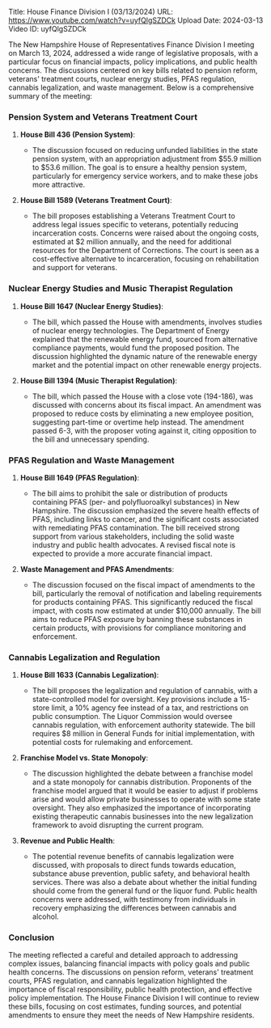Title: House Finance Division I (03/13/2024)
URL: https://www.youtube.com/watch?v=uyfQlgSZDCk
Upload Date: 2024-03-13
Video ID: uyfQlgSZDCk

The New Hampshire House of Representatives Finance Division I meeting on March 13, 2024, addressed a wide range of legislative proposals, with a particular focus on financial impacts, policy implications, and public health concerns. The discussions centered on key bills related to pension reform, veterans' treatment courts, nuclear energy studies, PFAS regulation, cannabis legalization, and waste management. Below is a comprehensive summary of the meeting:

### **Pension System and Veterans Treatment Court**
1. **House Bill 436 (Pension System)**:
   - The discussion focused on reducing unfunded liabilities in the state pension system, with an appropriation adjustment from $55.9 million to $53.6 million. The goal is to ensure a healthy pension system, particularly for emergency service workers, and to make these jobs more attractive.

2. **House Bill 1589 (Veterans Treatment Court)**:
   - The bill proposes establishing a Veterans Treatment Court to address legal issues specific to veterans, potentially reducing incarceration costs. Concerns were raised about the ongoing costs, estimated at $2 million annually, and the need for additional resources for the Department of Corrections. The court is seen as a cost-effective alternative to incarceration, focusing on rehabilitation and support for veterans.

### **Nuclear Energy Studies and Music Therapist Regulation**
1. **House Bill 1647 (Nuclear Energy Studies)**:
   - The bill, which passed the House with amendments, involves studies of nuclear energy technologies. The Department of Energy explained that the renewable energy fund, sourced from alternative compliance payments, would fund the proposed position. The discussion highlighted the dynamic nature of the renewable energy market and the potential impact on other renewable energy projects.

2. **House Bill 1394 (Music Therapist Regulation)**:
   - The bill, which passed the House with a close vote (194-186), was discussed with concerns about its fiscal impact. An amendment was proposed to reduce costs by eliminating a new employee position, suggesting part-time or overtime help instead. The amendment passed 6-3, with the proposer voting against it, citing opposition to the bill and unnecessary spending.

### **PFAS Regulation and Waste Management**
1. **House Bill 1649 (PFAS Regulation)**:
   - The bill aims to prohibit the sale or distribution of products containing PFAS (per- and polyfluoroalkyl substances) in New Hampshire. The discussion emphasized the severe health effects of PFAS, including links to cancer, and the significant costs associated with remediating PFAS contamination. The bill received strong support from various stakeholders, including the solid waste industry and public health advocates. A revised fiscal note is expected to provide a more accurate financial impact.

2. **Waste Management and PFAS Amendments**:
   - The discussion focused on the fiscal impact of amendments to the bill, particularly the removal of notification and labeling requirements for products containing PFAS. This significantly reduced the fiscal impact, with costs now estimated at under $10,000 annually. The bill aims to reduce PFAS exposure by banning these substances in certain products, with provisions for compliance monitoring and enforcement.

### **Cannabis Legalization and Regulation**
1. **House Bill 1633 (Cannabis Legalization)**:
   - The bill proposes the legalization and regulation of cannabis, with a state-controlled model for oversight. Key provisions include a 15-store limit, a 10% agency fee instead of a tax, and restrictions on public consumption. The Liquor Commission would oversee cannabis regulation, with enforcement authority statewide. The bill requires $8 million in General Funds for initial implementation, with potential costs for rulemaking and enforcement.

2. **Franchise Model vs. State Monopoly**:
   - The discussion highlighted the debate between a franchise model and a state monopoly for cannabis distribution. Proponents of the franchise model argued that it would be easier to adjust if problems arise and would allow private businesses to operate with some state oversight. They also emphasized the importance of incorporating existing therapeutic cannabis businesses into the new legalization framework to avoid disrupting the current program.

3. **Revenue and Public Health**:
   - The potential revenue benefits of cannabis legalization were discussed, with proposals to direct funds towards education, substance abuse prevention, public safety, and behavioral health services. There was also a debate about whether the initial funding should come from the general fund or the liquor fund. Public health concerns were addressed, with testimony from individuals in recovery emphasizing the differences between cannabis and alcohol.

### **Conclusion**
The meeting reflected a careful and detailed approach to addressing complex issues, balancing financial impacts with policy goals and public health concerns. The discussions on pension reform, veterans' treatment courts, PFAS regulation, and cannabis legalization highlighted the importance of fiscal responsibility, public health protection, and effective policy implementation. The House Finance Division I will continue to review these bills, focusing on cost estimates, funding sources, and potential amendments to ensure they meet the needs of New Hampshire residents.
